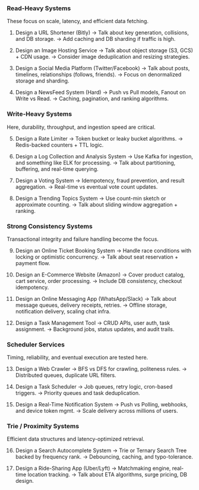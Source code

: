 ### Read-Heavy Systems 
These focus on scale, latency, and efficient data fetching. 
1. Design a URL Shortener (Bitly) 
 → Talk about key generation, collisions, and DB storage. 
 → Add caching and DB sharding if traffic is high.

2. Design an Image Hosting Service 
 → Talk about object storage (S3, GCS) + CDN usage. 
 → Consider image deduplication and resizing strategies.

3. Design a Social Media Platform (Twitter/Facebook) 
 → Talk about posts, timelines, relationships (follows, friends). 
 → Focus on denormalized storage and sharding.

4. Design a NewsFeed System (Hard) 
 → Push vs Pull models, Fanout on Write vs Read. 
 → Caching, pagination, and ranking algorithms.

### Write-Heavy Systems 
Here, durability, throughput, and ingestion speed are critical.

5. Design a Rate Limiter 
 → Token bucket or leaky bucket algorithms. 
 → Redis-backed counters + TTL logic.

6. Design a Log Collection and Analysis System 
 → Use Kafka for ingestion, and something like ELK for processing. 
 → Talk about partitioning, buffering, and real-time querying.

7. Design a Voting System 
 → Idempotency, fraud prevention, and result aggregation. 
 → Real-time vs eventual vote count updates.

8. Design a Trending Topics System 
 → Use count-min sketch or approximate counting. 
 → Talk about sliding window aggregation + ranking.

### Strong Consistency Systems 
Transactional integrity and failure handling become the focus.

9. Design an Online Ticket Booking System 
 → Handle race conditions with locking or optimistic concurrency. 
 → Talk about seat reservation + payment flow.

10. Design an E-Commerce Website (Amazon) 
 → Cover product catalog, cart service, order processing. 
 → Include DB consistency, checkout idempotency.

11. Design an Online Messaging App (WhatsApp/Slack) 
 → Talk about message queues, delivery receipts, retries. 
 → Offline storage, notification delivery, scaling chat infra.

12. Design a Task Management Tool 
 → CRUD APIs, user auth, task assignment. 
 → Background jobs, status updates, and audit trails.

### Scheduler Services 
Timing, reliability, and eventual execution are tested here.

13. Design a Web Crawler 
 → BFS vs DFS for crawling, politeness rules. 
 → Distributed queues, duplicate URL filters.

14. Design a Task Scheduler 
 → Job queues, retry logic, cron-based triggers. 
 → Priority queues and task deduplication.

15. Design a Real-Time Notification System 
 → Push vs Polling, webhooks, and device token mgmt. 
 → Scale delivery across millions of users.

### Trie / Proximity Systems 
Efficient data structures and latency-optimized retrieval.

16. Design a Search Autocomplete System 
 → Trie or Ternary Search Tree backed by frequency rank. 
 → Debouncing, caching, and typo-tolerance.

17. Design a Ride-Sharing App (Uber/Lyft) 
 → Matchmaking engine, real-time location tracking. 
 → Talk about ETA algorithms, surge pricing, DB design.
